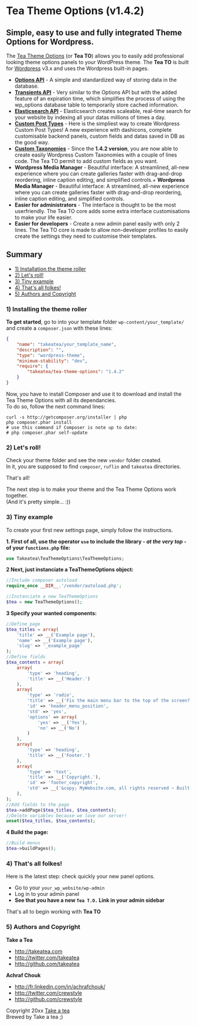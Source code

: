 # Tea Theme Options (v1.4.2)


## Simple, easy to use and fully integrated Theme Options for Wordpress.

The [Tea Theme Options](https://github.com/Takeatea/tea_theme_options) (or **Tea TO**) allows you to easily add professional looking theme options panels to your WordPress theme. The **Tea TO** is built for [Wordpress](http://wordpress.org "CMS Wordpress") v3.x and uses the Wordpress built-in pages.

+ **[Options API](http://codex.wordpress.org/Options_API)** - A simple and standardized way of storing data in the database.
+ **[Transients API](http://codex.wordpress.org/Transients_API)** - Very similar to the Options API but with the added feature of an expiration time, which simplifies the process of using the wp_options database table to temporarily store cached information.
+ **[Elasticsearch API](http://www.elasticsearch.org/)** - Elasticsearch creates scaleable, real-time search for your website by indexing all your datas millions of times a day.
+ **[Custom Post Types](http://codex.wordpress.org/Post_Types)** - Here is the simpliest way to create Wordpress Custom Post Types! A new experience with dashicons, complete customisable backend panels, custom fields and datas saved in DB as the good way.
+ **[Custom Taxonomies](http://codex.wordpress.org/Taxonomies)** - Since the **1.4.2 version**, you are now able to create easily Wordpress Custom Taxonomies with a couple of lines code. The Tea TO permit to add custom fields as you want.
+ **Wordpress Media Manager** - Beautiful interface: A streamlined, all-new experience where you can create galleries faster with drag-and-drop reordering, inline caption editing, and simplified controls.+ **Wordpress Media Manager** - Beautiful interface: A streamlined, all-new experience where you can create galleries faster with drag-and-drop reordering, inline caption editing, and simplified controls.
+ **Easier for administrators** - The interface is thought to be the most userfriendly. The Tea TO core adds some extra interface customisations to make your life easier.
+ **Easier for developers** - Create a new admin panel easily with only 2 lines. The Tea TO core is made to allow non-developer profiles to easily create the settings they need to customise their templates.  


## Summary

+ [1) Installation the theme roller](#1-installing-the-theme-roller)
+ [2) Let's roll!](#2-lets-roll)
+ [3) Tiny example](#3-tiny-example)
+ [4) That's all folkes!](#4-thats-all-folkes)
+ [5) Authors and Copyright](#5-authors-and-copyright)


### 1) Installing the theme roller

**To get started**, go to into your template folder `wp-content/your_template/` and create a `composer.json` with these lines:

```json
{
    "name": "takeatea/your_template_name",
    "description": "",
    "type": "wordpress-theme",
    "minimum-stability": "dev",
    "require": {
        "takeatea/tea-theme-options": "1.4.2"
    }
}
```


Now, you have to install Composer and use it to download and install the Tea Theme Options with all its dependancies.  
To do so, follow the next command lines:

```
curl -s http://getcomposer.org/installer | php
php composer.phar install
# use this command if Composer is note up to date:
# php composer.phar self-update
```


### 2) Let's roll!

Check your theme folder and see the new `vendor` folder created.  
In it, you are supposed to find `composer`, `ruflin` and `takeatea` directories.

That's all!

The next step is to make your theme and the Tea Theme Options work together.  
(And it's pretty simple... :))


### 3) Tiny example

To create your first new settings page, simply follow the instructions.

**1. First of all, use the operator `use` to include the library _- at the very top -_ of your `functions.php` file:**

```php
use Takeatea\TeaThemeOptions\TeaThemeOptions;
```


**2 Next, just instanciate a TeaThemeOptions object:**

```php
//Include composer autoload
require_once __DIR__.'/vendor/autoload.php';

//Instanciate a new TeaThemeOptions
$tea = new TeaThemeOptions();
```


**3 Specify your wanted components:**

```php
//Define page
$tea_titles = array(
    'title' => __('Example page'),
    'name' => __('Example page'),
    'slug' => '_example_page'
);
//Define fields
$tea_contents = array(
    array(
        'type' => 'heading',
        'title' => __('Header.')
    ),
    array(
        'type' => 'radio',
        'title' => __('Fix the main menu bar to the top of the screen?'),
        'id' => 'header_menu_position',
        'std' => 'yes',
        'options' => array(
            'yes' => __('Yes'),
            'no' => __('No')
        )
    ),
    array(
        'type' => 'heading',
        'title' => __('Footer.')
    ),
    array(
        'type' => 'text',
        'title' => __('Copyright.'),
        'id' => 'footer_copyright',
        'std' => __('&copy; MyWebsite.com, all rights reserved ~ Built with passion and Tea Theme Options!')
    ),
);
//Add fields to the page
$tea->addPage($tea_titles, $tea_contents);
//Delete variables because we love our server!
unset($tea_titles, $tea_contents);
```


**4 Build the page:**

```php
//Build menus
$tea->buildPages();
```


### 4) That's all folkes!

Here is the latest step: check quickly your new panel options.

+ Go to your `your_wp_website/wp-admin`
+ Log in to your admin panel
+ **See that you have a new `Tea T.O.` Link in your admin sidebar**

That's all to begin working with **Tea TO**


### 5) Authors and Copyright

**Take a Tea**

+ http://takeatea.com
+ http://twitter.com/takeatea
+ http://github.com/takeatea

**Achraf Chouk**

+ http://fr.linkedin.com/in/achrafchouk/
+ http://twitter.com/crewstyle
+ http://github.com/crewstyle

Copyright 20xx [Take a tea](http://takeatea.com "Take a tea")  
Brewed by Take a tea ;)
